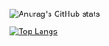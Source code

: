 <!--
**Poromer/Poromer** is a ✨ _special_ ✨ repository because its `README.md` (this file) appears on your GitHub profile.

Here are some ideas to get you started:

- 🔭 I’m currently working on ...
- 🌱 I’m currently learning ...
- 👯 I’m looking to collaborate on ...
- 🤔 I’m looking for help with ...
- 💬 Ask me about ...
- 📫 How to reach me: ...
- 😄 Pronouns: ...
- ⚡ Fun fact: ...
-->

![Anurag's GitHub stats](https://github-readme-stats.vercel.app/api?username=Poromer&show_icons=true&theme=tokyonight&bg_color=00000000)

[![Top Langs](https://github-readme-stats.vercel.app/api/top-langs/?username=Poromer&theme=tokyonight&bg_color=00000000)](https://github.com/anuraghazra/github-readme-stats)
